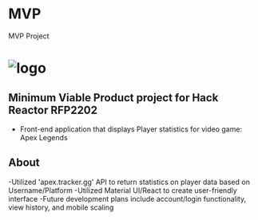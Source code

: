 # MVP
MVP Project
# ![logo](https://i.imgur.com/AabV21V.png)

## Minimum Viable Product project for Hack Reactor RFP2202

- Front-end application that displays Player statistics for video game: Apex Legends

## About

-Utilized 'apex.tracker.gg' API to return statistics on player data based on Username/Platform
-Utilized Material UI/React to create user-friendly interface
-Future development plans include account/login functionality, view history, and mobile scaling

